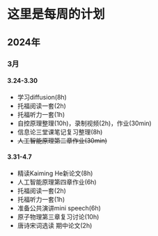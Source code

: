 # 这里是每周的计划
## 2024年
### 3月
#### 3.24-3.30
- 学习diffusion(8h)
- 托福阅读一套(2h)
- 托福听力一套(1h)
- 自控原理整理(10h)，录制视频(2h)，作业(30min)
- 信息论三堂课笔记复习整理(8h)
- ~~人工智能原理第二章作业(30min)~~

#### 3.31-4.7
- 精读Kaiming He新论文(8h)
- 人工智能原理第四章作业(6h)
- 托福阅读一套(2h)
- 托福听力一套(1h)
- 准备公共演讲mini speech(6h)
- 原子物理第三章复习讨论(10h)
- 唐诗宋词选读 期中论文(2h)

